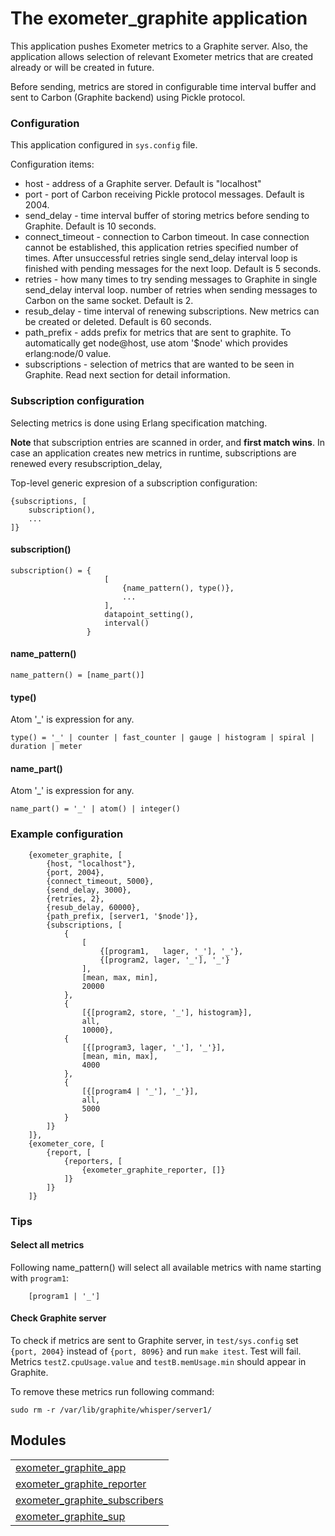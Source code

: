 

# The exometer_graphite application #

This application pushes Exometer metrics to a Graphite server. Also, the
application allows selection of relevant Exometer metrics that are created already
or will be created in future.

Before sending, metrics are stored in configurable time interval buffer and
sent to Carbon (Graphite backend) using Pickle protocol.


### <a name="Configuration">Configuration</a> ###

This application configured in `sys.config` file.

Configuration items:
* host - address of a Graphite server. Default is "localhost"
* port - port of Carbon receiving Pickle protocol messages. Default is 2004.
* send_delay - time interval buffer of storing metrics before sending to Graphite.
Default is 10 seconds.
* connect_timeout - connection to Carbon timeout. In case connection cannot be
established, this application retries specified number of times. After
unsuccessful retries single send_delay interval loop is finished with pending messages for
the next loop. Default is 5 seconds.
* retries - how many times to try sending messages to Graphite in single
send_delay interval loop.
number of retries when sending messages to Carbon on the same socket.
Default is 2.
* resub_delay - time interval of renewing subscriptions. New metrics
can be created or deleted. Default is 60 seconds.
* path_prefix - adds prefix for metrics that are sent to graphite. To automatically 
get node@host, use atom '$node' which provides erlang:node/0 value.
* subscriptions - selection of metrics that are wanted to be seen in Graphite. 
Read next section for detail information.


### <a name="Subscription_configuration">Subscription configuration</a> ###

Selecting metrics
is done using Erlang specification matching.

**Note** that subscription entries are scanned in order, and **first match wins**.
In case an application creates new metrics in runtime,
subscriptions are renewed every resubscription_delay,

Top-level generic expresion of a subscription configuration:

```
{subscriptions, [
    subscription(),
    ...
]}
```


#### <a name="subscription()">subscription()</a> ####


```
subscription() = {
                     [
                         {name_pattern(), type()},
                         ...
                     ],
                     datapoint_setting(),
                     interval()
                 }
```


#### <a name="name_pattern()">name_pattern()</a> ####

```
name_pattern() = [name_part()]
```


#### <a name="type()">type()</a> ####
Atom '_' is expression for any.

```
type() = '_' | counter | fast_counter | gauge | histogram | spiral | duration | meter
```


#### <a name="name_part()">name_part()</a> ####
Atom '_' is expression for any.

```
name_part() = '_' | atom() | integer()
```


### <a name="Example_configuration">Example configuration</a> ###

```
    {exometer_graphite, [
        {host, "localhost"},
        {port, 2004},
        {connect_timeout, 5000},
        {send_delay, 3000},
        {retries, 2},
        {resub_delay, 60000},
        {path_prefix, [server1, '$node']},
        {subscriptions, [
            {
                [
                    {[program1,   lager, '_'], '_'},
                    {[program2, lager, '_'], '_'}
                ],
                [mean, max, min],
                20000
            },
            {
                [{[program2, store, '_'], histogram}],
                all,
                10000},
            {
                [{[program3, lager, '_'], '_'}],
                [mean, min, max],
                4000
            },
            {
                [{[program4 | '_'], '_'}],
                all,
                5000
            }
        ]}
    ]},
    {exometer_core, [
        {report, [
            {reporters, [
                {exometer_graphite_reporter, []}
            ]}
        ]}
    ]}
```


### <a name="Tips">Tips</a> ###


#### <a name="Select_all_metrics">Select all metrics</a> ####
Following name_pattern() will select all available metrics with name starting
with `program1`:

```
    [program1 | '_']
```


#### <a name="Check_Graphite_server">Check Graphite server</a> ####

To check if metrics are sent to Graphite server, in `test/sys.config` set
`{port, 2004}` instead of `{port, 8096}` and run `make itest`. Test will fail.
Metrics `testZ.cpuUsage.value` and `testB.memUsage.min` should appear in Graphite.

To remove these metrics run following command:

```
sudo rm -r /var/lib/graphite/whisper/server1/
```



## Modules ##


<table width="100%" border="0" summary="list of modules">
<tr><td><a href="http://github.com/erisata/exometer_graphite/blob/master/doc/exometer_graphite_app.md" class="module">exometer_graphite_app</a></td></tr>
<tr><td><a href="http://github.com/erisata/exometer_graphite/blob/master/doc/exometer_graphite_reporter.md" class="module">exometer_graphite_reporter</a></td></tr>
<tr><td><a href="http://github.com/erisata/exometer_graphite/blob/master/doc/exometer_graphite_subscribers.md" class="module">exometer_graphite_subscribers</a></td></tr>
<tr><td><a href="http://github.com/erisata/exometer_graphite/blob/master/doc/exometer_graphite_sup.md" class="module">exometer_graphite_sup</a></td></tr></table>

